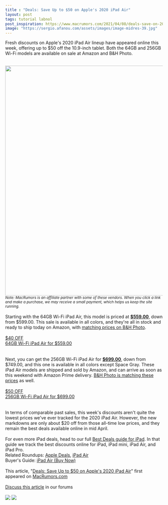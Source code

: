 ```yaml
---
title : "Deals: Save Up to $50 on Apple's 2020 iPad Air"
layout: post
tags: tutorial labnol
post_inspiration: https://www.macrumors.com/2021/04/08/deals-save-on-2020-ipad-air/
image: "https://sergio.afanou.com/assets/images/image-midres-39.jpg"
---
```


Fresh discounts on Apple's 2020 iPad Air lineup have appeared online this week, offering up to &#36;50 off the 10.9-inch tablet. Both the 64GB and 256GB Wi-Fi models are available on sale at Amazon and B&H Photo.
<br/>

<br/>
<img src="https://images.macrumors.com/article-new/2021/01/iPad-Air-50-Off-Feature.jpg" alt="" width="1304" height="734" class="aligncenter size-full wp-image-779198" /><em><small>Note: MacRumors is an affiliate partner with some of these vendors. When you click a link and make a purchase, we may receive a small payment, which helps us keep the site running.</small></em>
<br/>

<br/>
Starting with the 64GB Wi-Fi iPad Air, this model is priced at <a href="https://www.amazon.com/dp/B08J6FD94H?tag=macrumors-20&linkCode=ogi&th=1"><strong>&#36;559.00</strong></a>, down from &#36;599.00. This sale is available in all colors, and they're all in stock and ready to ship today on Amazon, with <a href="https://www.bhphotovideo.com/c/product/1594485-REG/apple_myfn2ll_a_10_9_ipad_air_wi_fi.html/kw/APMYFN2LLA/BI/2696/KBID/3612">matching prices on B&H Photo</a>.
<br/>

<br/>
<div class="center-wrap"><a href="https://www.amazon.com/dp/B08J6FD94H?tag=macrumors-20&linkCode=ogi&th=1"target="_blank"><div class="fancybutton"><div class="fancybadge">&#36;40 OFF</div>64GB Wi-Fi iPad Air for &#36;559.00</div></a></div>
<br/>

<br/>
Next, you can get the 256GB Wi-Fi iPad Air for <a href="https://www.amazon.com/dp/B08J63W44Q?tag=macrumors-20&linkCode=ogi&th=1"><strong>&#36;699.00</strong></a>, down from &#36;749.00, and this one is available in all colors except Space Gray. These iPad Air models are shipped and sold by Amazon, and can arrive as soon as this weekend with Amazon Prime delivery. <a href="https://www.bhphotovideo.com/c/product/1594491-REG/apple_myfx2ll_a_10_9_ipad_air_wi_fi.html/kw/APMYFX2LLA/BI/2696/KBID/3612">B&H Photo is matching these prices</a> as well.
<br/>

<br/>
<div class="center-wrap"><a href="https://www.amazon.com/dp/B08J63W44Q?tag=macrumors-20&linkCode=ogi&th=1"target="_blank"><div class="fancybutton"><div class="fancybadge">&#36;50 OFF</div>256GB Wi-Fi iPad Air for &#36;699.00</div></a></div>
<br/>

<br/>
In terms of comparable past sales, this week's discounts aren't quite the lowest prices we've ever tracked for the 2020 iPad Air. However, the new markdowns are only about &#36;20 off from those all-time low prices, and they remain the best deals available online in mid April.
<br/>

<br/>
For even more iPad deals, head to our full <a href="https://www.macrumors.com/guide/ipad-deals/">Best Deals guide for iPad</a>. In that guide we track the best discounts online for iPad, iPad mini, iPad Air, and iPad Pro.<div class="linkback">Related Roundups: <a href="https://www.macrumors.com/roundup/best-apple-deals/">Apple Deals</a>, <a href="https://www.macrumors.com/roundup/ipad-air/">iPad Air </a></div><div class="linkback">Buyer's Guide: <a href="https://buyersguide.macrumors.com/#iPad-Air">iPad Air (Buy Now)</a></div><br/>This article, &quot;<a href="https://www.macrumors.com/2021/04/08/deals-save-on-2020-ipad-air/">Deals: Save Up to &#36;50 on Apple&#039;s 2020 iPad Air</a>&quot; first appeared on <a href="https://www.macrumors.com">MacRumors.com</a><br/><br/><a href="https://forums.macrumors.com/threads/deals-save-up-to-50-on-apples-2020-ipad-air.2291047/">Discuss this article</a> in our forums<br/><br/><div class="feedflare">
<a href="http://feeds.macrumors.com/~ff/MacRumors-All?a=-7Q_-2igI7A:feL4OfnLxT4:6W8y8wAjSf4"><img src="http://feeds.feedburner.com/~ff/MacRumors-All?d=6W8y8wAjSf4" border="0"></img></a> <a href="http://feeds.macrumors.com/~ff/MacRumors-All?a=-7Q_-2igI7A:feL4OfnLxT4:qj6IDK7rITs"><img src="http://feeds.feedburner.com/~ff/MacRumors-All?d=qj6IDK7rITs" border="0"></img></a>
</div><img src="http://feeds.feedburner.com/~r/MacRumors-All/~4/-7Q_-2igI7A" height="1" width="1" alt=""/>